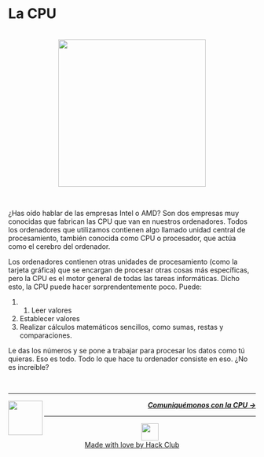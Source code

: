 # La CPU

<p align="center">
  <br />
  <img height="300" src="https://cloud-iprjhyjdt-hack-club-bot.vercel.app/0processor.png">
</p>
<br />

¿Has oído hablar de las empresas Intel o AMD? Son dos empresas muy conocidas que fabrican las CPU que van en nuestros ordenadores. Todos los ordenadores que utilizamos contienen algo llamado unidad central de procesamiento, también conocida como CPU o procesador, que actúa como el cerebro del ordenador.

Los ordenadores contienen otras unidades de procesamiento (como la tarjeta gráfica) que se encargan de procesar otras cosas más específicas, pero la CPU es el motor general de todas las tareas informáticas. Dicho esto, la CPU puede hacer sorprendentemente poco. Puede:

1. 1. Leer valores
1. Establecer valores
1. Realizar cálculos matemáticos sencillos, como sumas, restas y comparaciones.

Le das los números y se pone a trabajar para procesar los datos como tú quieras. Eso es todo. Todo lo que hace tu ordenador consiste en eso. ¿No es increíble?

<br />

---

<a href="/guia/programar/introduction.md">
  <picture>
    <source media="(prefers-color-scheme: dark)" srcset="https://cloud-c4m75tmer-hack-club-bot.vercel.app/0back.svg">
    <img align="left" width="70" src="https://cloud-c4m75tmer-hack-club-bot.vercel.app/0back.svg" />
  </picture>
</a>

<p align="right">
  <em>
    <b>
      <a href="/guia/cpu/communicating.md">
        Comuniquémonos con la CPU →
      </a>
    </b>
  </em>
</p>

---

<p align="center">
  <a href="https://hackclub.com/">
    <img width="35" src="https://cloud-l0g1cgz4b-hack-club-bot.vercel.app/0h.png"><br/>
    Made with love by Hack Club
  </a>
</p>